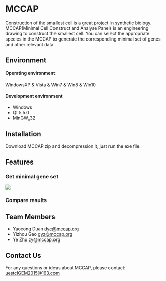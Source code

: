 # MCCAP

Construction of the smallest cell is a great project in synthetic biology. MCCAP(Minimal Cell Construct and Analyse Panel) is an engineering drawing to construct the smallest cell. You can select the appropriate species in the MCCAP to generate the corresponding minimal set of genes and other relevant data.

## Environment

#### Operating environment
WindowsXP & Vista & Win7 & Win8 & Win10

#### Development environment
* Windows
* Qt 5.5.0
* MinGW_32

## Installation

Download MCCAP.zip and decompression it, just run the exe file.

## Features

### Get minimal gene set
![](https://GITHUB.com/ycduan/MCCAP_Project/raw/master/README_image/showresults.png)
### Compare results

## Team Members
* Yaocong Duan <dyc@mccap.org>
* Yizhou Gao <gyz@mccap.org>
* Ye Zhu <zy@mccap.org>

## Contact Us

For any questions or ideas about MCCAP, please contact:
uestcIGEM2015@163.com

